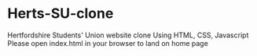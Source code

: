 # Herts-SU-clone
Hertfordshire Students' Union website clone
Using HTML, CSS, Javascript 
Please open index.html in your browser to land on home page

